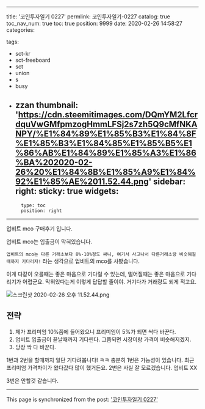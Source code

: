 
---
title: '코인투자일기 0227'
permlink: 코인투자일기-0227
catalog: true
toc_nav_num: true
toc: true
position: 9999
date: 2020-02-26 14:58:27
categories:

tags:
- sct-kr
- sct-freeboard
- sct
- union
- s
- busy
- zzan
thumbnail: 'https://cdn.steemitimages.com/DQmYM2LfcrdquVwGMfpmzogHmmLFSj2s7zh5Q9cMfNKANPY/%E1%84%89%E1%85%B3%E1%84%8F%E1%85%B3%E1%84%85%E1%85%B5%E1%86%AB%E1%84%89%E1%85%A3%E1%86%BA%202020-02-26%20%E1%84%8B%E1%85%A9%E1%84%92%E1%85%AE%2011.52.44.png'
sidebar:
    right:
        sticky: true
widgets:
    -
        type: toc
        position: right
---


업비트 mco 구매후기 입니다.

업비트 mco는 입출금이 막혀있습니다.

`업비트의 mco는 다른 거래소보다 8%-10%정도 싸니, 여기서 사고나서 다른거래소랑 비슷해질때까지 기다리자!` 라는 생각으로 업비트의 mco를 사봤습니다.

이게 다같이 오를때는 좋은 마음으로 기다릴 수 있는데, 떨어질때는 좋은 마음으로 기다리기가 어렵군요. 막혀있다는게 이렇게 답답할 줄이야. 거기다가 거래량도 되게 적고요. 

![스크린샷 2020-02-26 오후 11.52.44.png](https://cdn.steemitimages.com/DQmYM2LfcrdquVwGMfpmzogHmmLFSj2s7zh5Q9cMfNKANPY/%E1%84%89%E1%85%B3%E1%84%8F%E1%85%B3%E1%84%85%E1%85%B5%E1%86%AB%E1%84%89%E1%85%A3%E1%86%BA%202020-02-26%20%E1%84%8B%E1%85%A9%E1%84%92%E1%85%AE%2011.52.44.png)

## 전략

1. 제가 프리미엄 10%쯤에 들어왔으니 프리미엄이 5%가 되면 싹다 바꾼다.
2. 업비트 입출금이 끝날때까지 기다린다. 그쯤되면 시장이랑 가격이 비슷해지겠지.
3. 당장 싹 다 바꾼다.

1번과 2번을 할때까지 일단 기다려봅니다! ㅋㅋ
충분히 1번은 가능성이 있습니다. 최근 프리미엄 가격차이가 왔다갔다 많이 했거든요.
2번은 사실 잘 모르겠습니다. 업비트 XX

3번은 안할것 같습니다.

- - -

This page is synchronized from the post: ['코인투자일기 0227'](https://steempeak.com/@jacobyu/0227)
